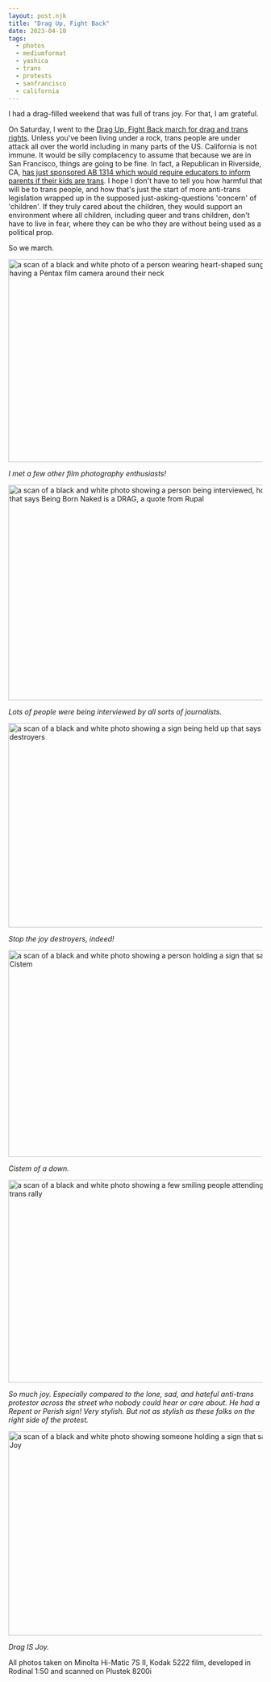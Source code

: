 ```yaml
---
layout: post.njk
title: "Drag Up, Fight Back"
date: 2023-04-10
tags:
  - photos
  - mediumformat
  - yashica
  - trans
  - protests
  - sanfrancisco
  - california
---
```

I had a drag-filled weekend that was full of trans joy. For that, I am grateful.

On Saturday, I went to the [Drag Up, Fight Back march for drag and trans rights](https://www.sfgate.com/bayarea/article/san-francisco-drag-up-fight-back-march-17887311.php). Unless you've been living under a rock, trans people are under attack all over the world including in many parts of the US. California is not immune. It would be silly complacency to assume that because we are in San Francisco, things are going to be fine. In fact, a Republican in Riverside, CA, [has just sponsored AB 1314 which would require educators to inform parents if their kids are trans](https://www.latimes.com/california/story/2023-03-15/california-bill-would-require-schools-to-notify-parents-if-child-is-transgender). I hope I don't have to tell you how harmful that will be to trans people, and how that's just the start of more anti-trans legislation wrapped up in the supposed just-asking-questions 'concern' of 'children'. If they truly cared about the children, they would support an environment where all children, including queer and trans children, don't have to live in fear, where they can be who they are without being used as a political prop.

So we march.

<img src="/img/193231206c.jpg" width="600" height="402" alt="a scan of a black and white photo of a person wearing heart-shaped sunglasses and having a Pentax film camera around their neck" />

*I met a few other film photography enthusiasts!*

<img src="/img/ca8954e143.jpg" width="600" height="427" alt="a scan of a black and white photo showing a person being interviewed, holding a sign that says Being Born Naked is a DRAG, a quote from Rupal" />

*Lots of people were being interviewed by all sorts of journalists.*

<img src="/img/305a3b87cf.jpg" width="600" height="405" alt="a scan of a black and white photo showing a sign being held up that says stop the joy destroyers" />

*Stop the joy destroyers, indeed!*

<img src="/img/2979cf08de.jpg" width="600" height="410" alt="a scan of a black and white photo showing a person holding a sign that says Smash the Cistem" />

*Cistem of a down.*

<img src="/img/61d8deddf9.jpg" width="600" height="402" alt="a scan of a black and white photo showing a few smiling people attending the drag and trans rally" />

*So much joy. Especially compared to the lone, sad, and hateful anti-trans protestor across the street who nobody could hear or care about. He had a Repent or Perish sign! Very stylish. But not as stylish as these folks on the right side of the protest.*

<img src="/img/92ffb58042.jpg" width="600" height="405" alt="a scan of a black and white photo showing someone holding a sign that says Drag is Joy " />

*Drag IS Joy.*

All photos taken on Minolta Hi-Matic 7S II, Kodak 5222 film, developed in Rodinal 1:50 and scanned on Plustek 8200i
